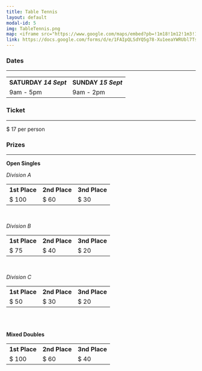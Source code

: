 ```yaml
---
title: Table Tennis
layout: default
modal-id: 5
img: TableTennis.png
map: <iframe src="https://www.google.com/maps/embed?pb=!1m18!1m12!1m3!1d3150.7329547276913!2d144.9593195159704!3d-37.84313714349901!2m3!1f0!2f0!3f0!3m2!1i1024!2i768!4f13.1!3m3!1m2!1s0x6ad667e27fe5b65b%3A0x7da260ae352a6392!2sMelbourne%20Sports%20Centres%20-%20MSAC!5e0!3m2!1sen!2sau!4v1566912398763!5m2!1sen!2sau" width="600" height="450" frameborder="0" style="border:0;" allowfullscreen=""></iframe></br>
link: https://docs.google.com/forms/d/e/1FAIpQLSdYQ5g78-Xu1eeaYWRUbl7Tssrse6Di73jBTi3QeVjaZFYV1A/viewform   
---
```


### Dates

---
<center>
    <table>
        <tr>
            <th><b>SATURDAY <i>14 Sept</i></b></th>
            <th><b>SUNDAY <i>15 Sept</i></b></th>
        </tr>
        <tr>
            <td> 9am - 5pm</td>
            <td> 9am - 2pm</td>
        </tr>
    </table>
</center>

### Ticket 

---
$ 17
per person

### Prizes

---
**Open Singles**  

_Division A_
<center>
    <table>
        <tr>
            <th><b>1st Place</b></th>
            <th><b>2nd Place</b></th>
            <th><b>3nd Place</b></th>
        </tr>
        <tr>
            <td> $ 100 </td>
            <td> $ 60 </td>
            <td> $ 30 </td>
        </tr>
    </table>
</center>

&nbsp;  

_Division B_
<center>
    <table>
        <tr>
            <th><b>1st Place</b></th>
            <th><b>2nd Place</b></th>
            <th><b>3nd Place</b></th>
        </tr>
        <tr>
            <td> $ 75 </td>
            <td> $ 40 </td>
            <td> $ 20 </td>
        </tr>
    </table>
</center>

&nbsp;  

_Division C_
<center>
    <table>
        <tr>
            <th><b>1st Place</b></th>
            <th><b>2nd Place</b></th>
            <th><b>3nd Place</b></th>
        </tr>
        <tr>
            <td> $ 50 </td>
            <td> $ 30 </td>
            <td> $ 20 </td>
        </tr>
    </table>
</center>

&nbsp;  
&nbsp;  

**Mixed Doubles**
<center>
    <table>
        <tr>
            <th><b>1st Place</b></th>
            <th><b>2nd Place</b></th>
            <th><b>3nd Place</b></th>
        </tr>
        <tr>
            <td> $ 100 </td>
            <td> $ 60 </td>
            <td> $ 40 </td>
        </tr>
    </table>
</center>